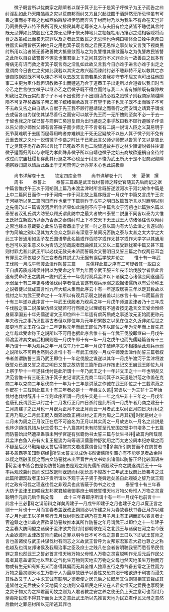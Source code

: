 <!-- { "loadSidebar": true } -->
　　微子既言所以忧商家之颠隮者以谋于箕子比干于是箕子呼微子为王子而告之曰纣淫乱如此乃天降酷毒之灾以荒商邦而纣又方且兴起沈酣于酒肆然无所忌惮虽有可畏之事而亦不畏之也如西伯戡黎祖伊恐而奔告于纣而纣乃以为我生不有命在天岂非乃罔畏畏乎非特不畏所可畏又拂戾其耉老尊长之人与夫旧有位之贤皆不聴従其言纣既无忌惮如此故殷民化之亦无忌惮于祭天神地只之牺牷牲用乃攘窃之递相容隠将而食之故虽如此而畧无灾罪以及之者此又致民之无忌惮也色纯曰牺体全曰牷牛豕豕曰牲器实曰用皆祭天神地只之用也箕子既言商之君民无忌惮之事矣故又言我下视商民纣所用以治者皆无善政善教大抵重敛而与之为仇讐惟其重敛而与之为仇讐故民皆讐之此所以自召敌讐曽不懈怠也惟君臣上下之间其恣行不义罪合为一故善良之民多有瘠病无有诏而救之者箕子既言商之淫乱如此故又言我今日亦难于进言亦难于出走之意谓商今日丧亡之灾如此我若以其灾之故兴起而谏纣纣必不聴非特不足以救其亡亦徒自取祸然既不可以谏亦不可以去故又言商若果沦丧我亦守节不屈又岂可出往他国事二主更为臣仆哉但诏教微子出而遯逃乃合于道葢王子出走所以合道者以我旧时当帝乙之世言欲立微子以继帝乙之后微子既不得立而纣与我二人皆有嫌隙既有嫌隙故知我旧之所云实刻害子子不可不出也微子不出则纣终必戮之戮微子则我商家颠越隮陨不可复存矣葢微子帝乙庶子统绪相承故箕子有望于微子也箕子既不出而微子不可不去故又告之曰自靖人自献于先王我不顾行遯靖谋之而善行之而安谓之靖箕子谓或去或留各自为谋使其谋尽善行之而安可以献于先王而一无所愧则至矣不必一于去一于留也我之所谋已誓与商俱亡矣岂复顾为出行遯走之事乎故曰我不顾行遯微子作诰以告父师少师惟父师有言答微子而少师比干不言者有二説一説谓人臣之义莫易明于死节莫难明于去国而屈辱用晦者亦难辨比干死无足疑故不以告人箕子微子则不免有云重去就之义也一説谓微子作诰之时比干已死此言父师少师既以告箕子又以是告比干之灵箕子尚存故答以言比干已死故不言也二説皆通故并存之林少頴谓説者往往谓微子遁而归周以存宗祀为孝此殊非微子所以自靖也微子之始去商故欲避祸自全待纣改过而宗庙社稷复存此其行遯之本心也至于纣恶不悛为武王所灭于是不忍商祀颠隮抱祭器归周以请后此葢出于无可柰何之计亦非本心也此説极善











　　尚书详解卷十五
　　钦定四库全书
　　尚书详解卷十六
　　宋　夏僎　撰
　　周书
　　泰誓上
　　泰誓三篇葢是武王伐纣誓师之辞史官随其先后而记之据中篇言惟戊午王次于河朔则上篇乃未渡孟津时所言既誓遂渡河次于河北故作中篇是上中二篇同日而作一作于河南一作于河北故上篇序既言一月戊午中篇又言戊午王次于河朔所以见二篇同日而作也至于下篇则作于戊午之明日故篇首所言以时厥明以别之先儒乃以三篇皆渡河后所作若果如此説则不应于中篇言次于河朔也此篇独名篇以泰誓者汉孔氏谓大防誓众顾氏谓此防中之最大者故曰泰誓二説虽不同皆以泰为大惟王氏好立新説乃以泰乃否泰之泰谓纣时上下不交天下无王武王大防诸侯往伐以倾纣之否岂经本意哉要之此名防誓者葢出于史官一时之意以篇内有大防孟津之言遂以防字为简编之别以见其为大会众之辞非有深意于某间况否防之泰与太甚之太大学之大此三字皆通用如孟子左氏国语举此名篇或作否防字或作太甚字或作大学字以其通用也岂可以妄生意义以为否防之防哉説者既曲推其义又以上篇受罪犹畧中篇又甚下篇则纣罪尤甚此武王所以必伐无赦夫未济而誓既次又誓明日又誓三篇之作仅两日耳岂有罪恶之积仅越夕而三变者哉其説尤为无据有误后学故并论之
　　惟十有一年武王伐殷一月戊午师渡孟津作防誓三篇
　　先儒释此篇之序有二可疑者其一説曰文王自虞芮质成诸侯并附以为受命之年至九年而卒武王服三年丧毕始伐殷学者信此言遂有受命称王之説其一説曰武王十一年伐纣观兵孟津以卜诸侯之心诸侯佥同遂退而示弱至十有三年更与诸侯伐纣学者信此言遂有观兵示弱之説据诸儒所以有受命称王之説者徒以武成篇言惟九年大统未集而此序云十有一年遂取居丧三年以足其数故以伐纣之年为武王受命之十一年所以有观兵示弱之説者盖以此序言十有一年而篇首言十有三年遂以此序言十一年武王伐殷者乃观兵之年一月戊午师渡孟津者乃十三年戊午伐殷之事二説虽依仿经文疑若可行然揆之以理或有不通者按无逸言文王受命惟终身厥享国五十年先儒遂谓文王即位四十二年适有虞芮质成之事遂改元正始而更称元年夫改元之事乃汉世事古者但以即位年为元年积累数之以见在位之久近非如后世之屡更岂有文王在位四十二年更称元年而武王即位乃不以即位之年为元年而上冒先君之年哉此受命称王之説所以不可用也据此序言惟十有一年武王伐殷即继曰一月戊午师渡孟津其文前后相属则是一月戊午即十有一年一月之戊午也而先儒疑篇首有十三年乃谓十一年为观兵之年一月戊午乃十三年一月戊午破碎序文不相接续此观兵示弱之説所以不可用也然则必言惟十有一年武王伐殷一月戊午师渡孟津作防誓三篇者叙书者盖谓防誓三篇乃武王即位十一年定伐殷之谋遂以其年一月戊午渡河于孟津将渡旣誓众已渡又誓之渡之明日又誓之故防誓三篇所由以作按史记文王崩武王即位九月上祭于毕十一年遂往伐纣是此所谓十一年乃武王之十一年非文王之十一年也明矣又洪范言惟十有三祀王访于箕子史记谓武王克商二年问箕子以天道是洪范之作盖在克商二年以克商二年足伐商十一年为十三年是洪范之作诚在武王即位之十三载洪范之作旣在十三载则此篇言十有三年者必是十一年经文久逺冩误以一为三非十三年始伐纣也伐纣旣非十三年则此序所谓一月戊午实是十一年之戊午非十三年之一月戊年也唐孔氏谓武王以纣之十二月发行正月四日杀纣是此所谓一月戊午者乃商之建丑十二月周建子之正月也一月旣为正月不云正月而云一月者武王以纣正月四日灭纣纣之正月乃周之二月武王旣入商郊始改正朔以纣之正月为周之二月其初时犹是纣之十二月未为周之正月改正在后不可追名为正月以其实周之一月故史以一月名之此説是也林少頴谓晁错从伏生受书二十八篇其时未有防誓至孔安国定壁中书増多二十五篇而防誓始出然遭巫蛊事未列学官遂有张霸伪书太誓三篇与伏生书并故篇内所载观兵孟津白鱼入舟有火复王屋流为乌等语汉儒董仲舒犹用之而太史公周本纪亦载之而不疑至后汉马融始疑太誓后得按其文若浅露谓吾见书多矣所引防誓而不在防誓者甚多盖霸等虽知剽窃经所举太誓文以成伪书然诸儒所引霸亦有不能尽见者故余得以疑之然融虽疑之而古文防誓犹未出至晋世古文书始出诸儒以防誓正经比较国语左荀孟诸书皆合由是伪防誓始废由是观之则先儒所谓觐政于商之説遂谓武王十一年率兵观政冀纣畏而改过故退师旣退而纣犹长恶不悛故十三年武王伐商此皆弗考之过此篇所谓观政者正如子贡所谓以予观于夫子贤于尧舜远矣盖自此观彼之辞乃武王观纣之政有可伐之理遂往伐之非观兵也此皆蔽于伪书之过也
　　泰誓惟十有三年春大防于孟津王曰嗟我友邦冢君越我御事庶士明聴誓惟天地万物父母惟人万物之灵亶聪明作元后元后作民殳母
　　此十三年春即序所谓十有一年一月戊午也前言十一此言十三必冩之误前辩之详矣周建子一月戊午即建子之月也建子之月以夏正言之则十一月也十一月而言春者盖旣改正朔则必以所建之月为春故春秋书春正月亦以建子之月也武王以子月啓行丑月伐纣则改正朔乃在丑月子月未有正朔而即以春言者史官追録之也此盖史官欲录防誓故推本其所作防誓之年月谓武王以即位之十一年建子之孟春大防同盟之诸侯于孟津欲共伐纣纣都朝歌在河之北武王与诸侯在河之南今旣大会欲渡师孟津故誓师而数纣之罪以明今日不可不伐之意自王曰以下即武王誓师之言也盖诸侯与武王共谋伐纣有同志之义故武王皆呼为友邦冢君冢君大君也尊之之称也越及也谓友邦诸侯及我周治事之臣及庶士之贱凡在会者皆明聴我誓而悉吾吊民伐罪之意也然武王之誓必首言惟天地万物父母惟人万物之灵亶聪明作元后元后作民父母者其意盖谓天地以至和之气化生万物则天地实万物之父母也然天地虽生万物而万物或有生无知有知无义而各得其偏而无其全惟人独禀五行之秀气备五常之正性而为万物之最灵则天地生万物于人为最厚故旣予以善性又恐其汨于嗜欲迫于利害而浸失其性故又于人之中求其诚有聪明之徳者使之居元后之位旣居其位则辅相其宜裁成其道皆付之元后使安全天地莫全之功则父母斯民之任又在人君矣惟天之爱民也厚旣使之灵于物又为之择君而司牧之则为人君者教之安之养之使无负上天之意可也而纣乃荼毒斯民使不得其所而负上天之意此武王所以先推言天地为民立君作民父母之意然后数纣之罪恶纣所以无所逃其罪也
